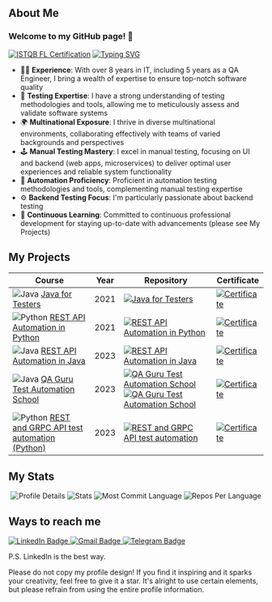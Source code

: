 <!--
😾 Don't copy my profile design! 
⛔ Copycat:
https://github.com/VadimTolstov
...
-->

## About Me
### Welcome to my GitHub page! 👋
[![ISTQB FL Certification](https://www.gasq.org/logo__1_1.png)](https://www.gasq.org/en/registration/expert/26b9327b-cd72-43d6-b180-2b6a7c1206f8.html)
[![Typing SVG](https://readme-typing-svg.herokuapp.com?color=%23FF00FF&lines=Test+Automation+Engineer)](https://git.io/typing-svg)

- 👩‍💼 **Experience**: With over 8 years in IT, including 5 years as a QA Engineer, I bring a wealth of expertise to ensure top-notch software quality
- 🐞 **Testing Expertise**: I have a strong understanding of testing methodologies and tools, allowing me to meticulously assess and validate software systems
- 🌍 **Multinational Exposure**: I thrive in diverse multinational environments, collaborating effectively with teams of varied backgrounds and perspectives
- 🕹️ **Manual Testing Mastery**: I excel in manual testing, focusing on UI and backend (web apps, microservices) to deliver optimal user experiences and reliable system functionality
- 🤖 **Automation Proficiency**: Proficient in automation testing methodologies and tools, complementing manual testing expertise
- ⚙️ **Backend Testing Focus**: I'm particularly passionate about backend testing
- 🌱 **Continuous Learning**: Committed to continuous professional development for staying up-to-date with advancements (please see My Projects)


## My Projects

| Course | Year | Repository | Certificate |
|--------|------|------------|-------------|
| ![Java](https://img.icons8.com/color/48/000000/java-coffee-cup-logo--v1.png) [Java for Testers](https://software-testing.ru/edu/3-online/1-java-for-testers) | 2021 | [![Java for Testers](https://github-readme-stats-sigma-five.vercel.app/api/pin/?username=shinkai-tester&repo=java_pft&bg_color=DEG,FFA05F,FFCD5F)](https://github.com/shinkai-tester/java_pft) | [![Certificate](https://img.shields.io/badge/Certificate-View-green)](http://cert.software-testing.ru/302623028432339468) |
| ![Python](https://img.icons8.com/color/48/000000/python.png) [REST API Automation in Python](https://www.learnqa.ru/python_api) | 2021 | [![REST API Automation in Python](https://github-readme-stats-sigma-five.vercel.app/api/pin/?username=shinkai-tester&repo=LearnQA_PythonAPI&bg_color=DEG,FAD961,F76B1C)](https://github.com/shinkai-tester/LearnQA_PythonAPI) | [![Certificate](https://img.shields.io/badge/Certificate-View-orange)](http://cert.software-testing.ru/312404374759408201) |
| ![Java](https://img.icons8.com/color/48/000000/java-coffee-cup-logo--v1.png) [REST API Automation in Java](https://www.learnqa.ru/java_api) | 2023 | [![REST API Automation in Java](https://github-readme-stats-sigma-five.vercel.app/api/pin/?username=shinkai-tester&repo=LearnQA_JavaAPI&bg_color=DEG,00C9FF,92FE9D)](https://github.com/shinkai-tester/LearnQA_JavaAPI) | [![Certificate](https://img.shields.io/badge/Certificate-View-teal)](http://cert.software-testing.ru/353311500907053657) |
| ![Java](https://img.icons8.com/color/48/000000/java-coffee-cup-logo--v1.png) [QA Guru Test Automation School](https://qa.guru/) | 2023 | [![QA Guru Test Automation School](https://github-readme-stats-sigma-five.vercel.app/api/pin/?username=shinkai-tester&repo=luma-ui-tests-project&bg_color=DEG,FBD3E9,BE81F7)](https://github.com/shinkai-tester/luma-ui-tests-project) [![QA Guru Test Automation School](https://github-readme-stats-sigma-five.vercel.app/api/pin/?username=shinkai-tester&repo=shop-api-tests-project&bg_color=DEG,C7E5D1,00CECB)](https://github.com/shinkai-tester/shop-api-tests-project) | [![Certificate](https://img.shields.io/badge/Certificate-View-purple)](https://drive.google.com/file/d/1RYpzim-CMTkOZ6mPWwgszHCLNtTqZEIy/view?usp=sharing) |
| ![Python](https://img.icons8.com/color/48/000000/python.png) [REST and GRPC API test automation (Python)](https://it-wizard.pro/rest_and_grpc) | 2023 | [![REST and GRPC API test automation](https://github-readme-stats-sigma-five.vercel.app/api/pin/?username=shinkai-tester&repo=dm_api_tests&bg_color=DEG,00CED1,32CD32)](https://github.com/shinkai-tester/dm_api_tests) | [![Certificate](https://img.shields.io/badge/Certificate-View-blue)](https://fs.getcourse.ru/fileservice/file/download/a/637203/sc/143/h/62e5f2119e91eb6c60d04da0182f948b.png?gcmes=44976792109) |


## My Stats
<p align="center">
  <img src="https://github-profile-summary-cards.vercel.app/api/cards/profile-details?username=shinkai-tester&theme=tokyonight" alt="Profile Details">
  <img src="https://github-profile-summary-cards.vercel.app/api/cards/stats?username=shinkai-tester&theme=tokyonight" alt="Stats">
  <img src="https://github-profile-summary-cards.vercel.app/api/cards/most-commit-language?username=shinkai-tester&theme=tokyonight" alt="Most Commit Language">
  <img src="https://github-profile-summary-cards.vercel.app/api/cards/repos-per-language?username=shinkai-tester&theme=tokyonight" alt="Repos Per Language">
</p>


## Ways to reach me
  <a href="https://www.linkedin.com/in/alexandra-klimantova">
    <img src="https://img.shields.io/badge/LinkedIn-blue?style=for-the-badge&logo=linkedin&logoColor=white" alt="LinkedIn Badge">
  </a>
   <a href="mailto:alexandra.klimantowa@gmail.com">
    <img src="https://img.shields.io/badge/Gmail-red?style=for-the-badge&logo=gmail&logoColor=white" alt="Gmail Badge"/>
  </a>
  <a href="https://t.me/alin_laegnor">
    <img src="https://img.shields.io/badge/Telegram-blue?style=for-the-badge&logo=telegram&logoColor=white" alt="Telegram Badge"/>
  </a>

P.S. LinkedIn is the best way.

Please do not copy my profile design! If you find it inspiring and it sparks your creativity, feel free to give it a star. It's alright to use certain elements, but please refrain from using the entire profile information.
